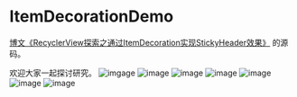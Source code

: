 # ItemDecorationDemo


[博文《RecyclerView探索之通过ItemDecoration实现StickyHeader效果》](http://blog.csdn.net/briblue/article/details/70211942) 的源码。


欢迎大家一起探讨研究。
![imgage](https://github.com/yufeilong92/ItemDecorationDemo-master/blob/master/ItemDecorationDemo/icon/firet.png)
![image](https://github.com/yufeilong92/ItemDecorationDemo-master/blob/master/ItemDecorationDemo/icon/two.png)
![image](https://github.com/yufeilong92/ItemDecorationDemo-master/blob/master/ItemDecorationDemo/icon/three.png)
![image](https://github.com/yufeilong92/ItemDecorationDemo-master/blob/master/ItemDecorationDemo/icon/four.png)
![image](https://github.com/yufeilong92/ItemDecorationDemo-master/blob/master/ItemDecorationDemo/icon/five.png)
![image](https://github.com/yufeilong92/ItemDecorationDemo-master/blob/master/ItemDecorationDemo/icon/six.png)
![image](https://github.com/yufeilong92/ItemDecorationDemo-master/blob/master/ItemDecorationDemo/icon/server.png)
